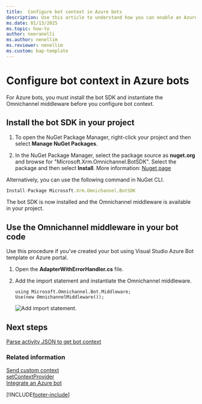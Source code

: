 ```yaml
---
title:  Configure bot context in Azure bots  
description: Use this article to understand how you can enable an Azure bot to understand context while authoring a bot flow.
ms.date: 01/13/2025
ms.topic: how-to
author: neeranelli
ms.author: nenellim
ms.reviewer: nenellim
ms.custom: bap-template
---
```

# Configure bot context in Azure bots

For Azure bots, you must install the bot SDK and instantiate the Omnichannel middleware before you configure bot context.

## Install the bot SDK in your project

1. To open the NuGet Package Manager, right-click your project and then select **Manage NuGet Packages**.

2. In the NuGet Package Manager, select the package source as **nuget.org** and browse for "Microsoft.Xrm.Omnichannel.BotSDK". Select the package and then select **Install**. More information: [Nuget page](https://www.nuget.org/packages/Microsoft.Xrm.Omnichannel.BotSDK)

Alternatively, you can use the following command in NuGet CLI.

```JavaScript
Install-Package Microsoft.Xrm.Omnichannel.BotSDK
```

The bot SDK is now installed and the Omnichannel middleware is available in your project.

## Use the Omnichannel middleware in your bot code

Use this procedure if you've created your bot using Visual Studio Azure Bot template or Azure portal.

1. Open the **AdapterWithErrorHandler.cs** file.

2. Add the import statement and instantiate the Omnichannel middleware.  

    ```CSharp
    using Microsoft.Omnichannel.Bot.Middleware; 
    Use(new OmnichannelMiddleware()); 
    ```

    ![Add import statement.](../media/bot-context-add-import.png "Add import statement")


## Next steps

[Parse activity JSON to get bot context](parse-activity-json-to-get-bot-context.md)  

### Related information

[Send custom context](send-context-starting-chat.md)  
[setContextProvider](reference/methods/setContextProvider.md)  
[Integrate an Azure bot](../administer/configure-bot-azure.md)  

[!INCLUDE[footer-include](../../includes/footer-banner.md)]
